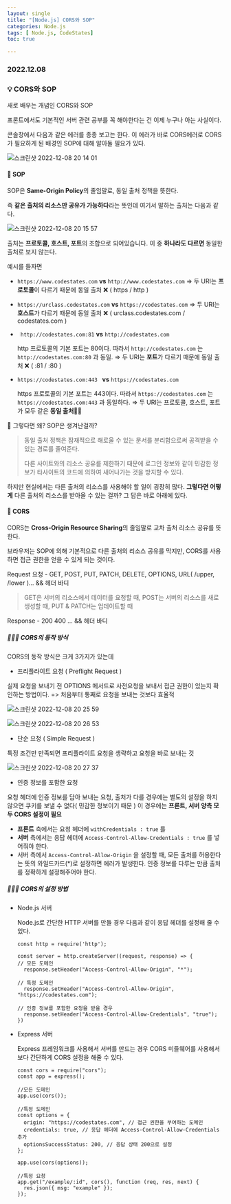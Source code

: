 ```yaml
---
layout: single
title: "[Node.js] CORS와 SOP"
categories: Node.js
tags: [ Node.js, CodeStates]
toc: true

---
```


### 2022.12.08

### 💡  CORS와 SOP

새로 배우는 개념인 CORS와 SOP 

프론트에서도 기본적인 서버 관련 공부를 꼭 해야한다는 건 이제 누구나 아는 사실이다. 

콘솔창에서 다음과 같은 에러를 종종 보고는 한다. 이 에러가 바로 CORS에러로 CORS가 필요하게 된 배경인 SOP에 대해 알아둘 필요가 있다. 

![스크린샷 2022-12-08 20 14 01](https://user-images.githubusercontent.com/104547038/206432867-0c171ab8-b4f0-4a03-ae7a-6381b26642b8.png)

#### 📌 SOP

SOP은 **Same-Origin Policy**의 줄임말로, 동일 출처 정책을 뜻한다.

즉 **같은 출처의 리소스만 공유가 가능하다**라는 뜻인데 여기서 말하는 출처는 다음과 같다. 

![스크린샷 2022-12-08 20 15 57](https://user-images.githubusercontent.com/104547038/206433243-04d190f2-45f4-435f-b59f-62524631b0c7.png)

출처는 **프로토콜, 호스트, 포트**의 조합으로 되어있습니다. 이 중 **하나라도 다르면** 동일한 출처로 보지 않는다. 

예시를 들자면

- `https://www.codestates.com` **vs** `http://www.codestates.com` ⇒ 두 URI는 **프로토콜**이 다르기 때문에 동일 출처 ❌ ( https / http )

- `https://urclass.codestates.com` **vs** `https://codestates.com` ⇒ 두 URI는 **호스트**가 다르기 때문에 동일 출처 ❌ ( urclass.codestates.com / codestates.com )

- ` http://codestates.com:81` **vs** `http://codestates.com`

  http 프로토콜의 기본 포트는 80이다. 따라서 `http://codestates.com` 는 `http://codestates.com:80` 과 동일. ⇒ 두 URI는 **포트**가 다르기 때문에 동일 출처 ❌ ( :81 / :80 )

- `https://codestates.com:443 ` **vs** `https://codestates.com`

  https 프로토콜의 기본 포트는 443이다. 따라서 `https://codestates.com` 는 `https://codestates.com:443` 과 동일하다. ⇒ 두 URI는 프로토콜, 호스트, 포트가 모두 같은 **동일 출처**🙆‍♂️

🧐 그렇다면 왜? SOP은 생겨난걸까? 

> 동일 출처 정책은 잠재적으로 해로울 수 있는 문서를 분리함으로써 공격받을 수 있는 경로를 줄여준다. 
>
> 다른 사이트와의 리소스 공유를 제한하기 때문에 로그인 정보와 같이 민감한 정보가 타사이트의 코드에 의하여 새어나가는 것을 방지할 수 있다. 

하지만 현실에서는 다른 출처의 리소스를 사용해야 할 일이 굉장히 많다. **그렇다면 어떻게** 다른 출처의 리소스를 받아올 수 있는 걸까? 그 답은 바로 아래에 있다. 

#### 📌 CORS

 CORS는 **Cross-Origin Resource Sharing**의 줄임말로 교차 출처 리소스 공유를 뜻한다.

브라우저는 SOP에 의해 기본적으로 다른 출처의 리소스 공유를 막지만, CORS를 사용하면 접근 권한을 얻을 수 있게 되는 것이다.

Request 요청 - GET, POST, PUT, PATCH, DELETE, OPTIONS, URL( /upper, /lower )...    && 헤더 바디

> GET은 서버의 리소스에서 데이터를 요청할 때, POST는 서버의 리소스를 새로 생성할 때, PUT & PATCH는 업데이트할 때 

Response - 200 400 ... && 헤더 바디

##### 👨🏻‍💻 CORS의 동작 방식

CORS의 동작 방식은 크게 3가지가 있는데 

* 프리플라이트 요청 ( Preflight Request )

 실제 요청을 보내기 전 OPTIONS 메서드로 사전요청을 보내서 접근 권한이 있는지 확인하는 방법이다. => 처음부터 통째로 요청을 보내는 것보다 효율적

![스크린샷 2022-12-08 20 25 59](https://user-images.githubusercontent.com/104547038/206435076-8f012b15-91da-411c-ad96-45fbc909f101.png)

![스크린샷 2022-12-08 20 26 53](https://user-images.githubusercontent.com/104547038/206435237-b4c4bcd5-05cd-4f1f-9fb3-8ad46c0ff75b.png)



* 단순 요청 ( Simple Request )

특정 조건만 만족되면 프리플라이트 요청을 생략하고 요청을 바로 보내는 것 

![스크린샷 2022-12-08 20 27 37](https://user-images.githubusercontent.com/104547038/206435370-4c314943-c139-4058-bf75-eb028f9dc90d.png)

* 인증 정보를 포함한 요청 

요청 헤더에 인증 정보를 담아 보내는 요청, 출처가 다를 경우에는 별도의 설정을 하지 않으면 쿠키를 보낼 수 없다( 민감한 정보이기 때문 ) 이 경우에는 **프론트, 서버 양측 모두 CORS 설정이 필요**

- **프론트** 측에서는 요청 헤더에 `withCredentials : true` 를 
- **서버** 측에서는 응답 헤더에 `Access-Control-Allow-Credentials : true` 를 넣어줘야 한다.
- 서버 측에서 `Access-Control-Allow-Origin` 을 설정할 때, 모든 출처를 허용한다는 뜻의 와일드카드(*)로 설정하면 에러가 발생한다. 인증 정보를 다루는 만큼 출처를 정확하게 설정해주어야 한다.

##### 👨🏻‍💻 CORS의 설정 방법

* Node.js 서버 

  Node.js로 간단한 HTTP 서버를 만들 경우 다음과 같이 응답 헤더를 설정해 줄 수 있다. 

  ```react
  const http = require('http');
  
  const server = http.createServer((request, response) => {
  // 모든 도메인
    response.setHeader("Access-Control-Allow-Origin", "*");
  
  // 특정 도메인
    response.setHeader("Access-Control-Allow-Origin", "https://codestates.com");
  
  // 인증 정보를 포함한 요청을 받을 경우
    response.setHeader("Access-Control-Allow-Credentials", "true");
  })
  ```

  

* Express 서버

  Express 프레임워크를 사용해서 서버를 만드는 경우 CORS 미들웨어를 사용해서 보다 간단하게 CORS 설정을 해줄 수 있다. 

  ```react
  const cors = require("cors");
  const app = express();
  
  //모든 도메인
  app.use(cors());
  
  //특정 도메인
  const options = {
    origin: "https://codestates.com", // 접근 권한을 부여하는 도메인
    credentials: true, // 응답 헤더에 Access-Control-Allow-Credentials 추가
    optionsSuccessStatus: 200, // 응답 상태 200으로 설정
  };
  
  app.use(cors(options));
  
  //특정 요청
  app.get("/example/:id", cors(), function (req, res, next) {
    res.json({ msg: "example" });
  });
  ```

  

